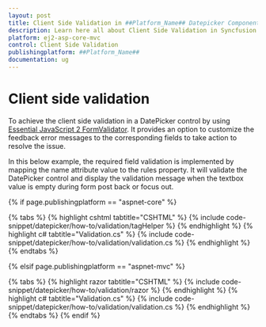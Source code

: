 ```yaml
---
layout: post
title: Client Side Validation in ##Platform_Name## Datepicker Component
description: Learn here all about Client Side Validation in Syncfusion ##Platform_Name## Datepicker component and more.
platform: ej2-asp-core-mvc
control: Client Side Validation
publishingplatform: ##Platform_Name##
documentation: ug
---
```



# Client side validation

To achieve the client side validation in a DatePicker control by using
[Essential JavaScript 2 FormValidator](https://ej2.syncfusion.com/documentation/form-validator). It provides an option to customize the feedback error messages to the corresponding
fields to take action to resolve the issue.

In this below example, the required field validation is implemented by mapping
the name attribute
value to the rules property. It will validate the DatePicker control and display the validation
message when the textbox value is empty during form post back or focus out.

{% if page.publishingplatform == "aspnet-core" %}

{% tabs %}
{% highlight cshtml tabtitle="CSHTML" %}
{% include code-snippet/datepicker/how-to/validation/tagHelper %}
{% endhighlight %}
{% highlight c# tabtitle="Validation.cs" %}
{% include code-snippet/datepicker/how-to/validation/validation.cs %}
{% endhighlight %}
{% endtabs %}

{% elsif page.publishingplatform == "aspnet-mvc" %}

{% tabs %}
{% highlight razor tabtitle="CSHTML" %}
{% include code-snippet/datepicker/how-to/validation/razor %}
{% endhighlight %}
{% highlight c# tabtitle="Validation.cs" %}
{% include code-snippet/datepicker/how-to/validation/validation.cs %}
{% endhighlight %}
{% endtabs %}
{% endif %}

